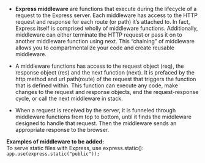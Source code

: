 * **Express middleware** are functions that execute during the lifecycle of a request to the Express server. Each middleware has access to the HTTP request and response for each route (or path) it’s attached to. In fact, Express itself is comprised wholly of middleware functions. Additionally, middleware can either terminate the HTTP request or pass it on to another middleware function using next. This “chaining” of middleware allows you to compartmentalize your code and create reusable middleware.

* A middleware functions has access to the request object (req), the response object (res) and the next function (next). It is prefaced by the http method and url path(route) of the request that triggers the function that is defined within. This function can execute any code, make changes to the request and response objects, end the request-response cycle, or call the next middleware in stack.

* When a request is received by the server, it is funneled through middleware functions from top to bottom, until it finds the middleware designed to handle that request. Then the middleware sends an appropriate response to the browser.

**Examples of middleware to be added:**  
To serve static files with Express, use express.static(): `app.use(express.static("public"));`